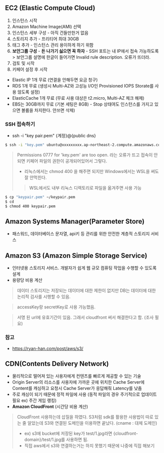 ## EC2 (Elastic Compute Cloud)
  1. 인스턴스 시작
  2. Amazon Machine Image(AMI) 선택
  3. 인스턴스 세부 구성
    - 아직 건들만한거 없음
  4. 스토리지 추가
    - 프리티어 최대 30GB
  5. 태그 추가
    - 인스턴스 관리 용이하게 하기 위함
  6. **보안그룹 구성**
    - **돈 나가기 싫으면 꼭 하자**
    - SSH 포트는 내 IP에서 접속 가능하도록
    > 보안그룹 설명에 한글이 들어가면 Invalid rule description. 오류가 뜨더라.
  7. 검토 및 시작
  8. 키페어 설정 후 시작
  
  
- Elastic IP 1개 무료 (연결을 안해두면 요금 청구)
- RDS 1개 무료 (생성시 Multi-AZ와 고성능 I/O인 Provisioned IOPS Storate를 사용 않도록 설정)
- ElasticCache 1개 무료 (무료 사용 대상은 t2.micro, Multi-AZ 체크 해제)
- EBS는 30GB까지 무료 (기본 세팅은 8GB) - Stop 상태여도 인스턴스를 가지고 있으면 볼륨을 차지한다. 안쓰면 삭제)

### SSH 접속하기
  - ssh -i "key pair.pem" {계정}@{public dns}
  ```bash
  $ ssh -i "key.pem" ubuntu@xxxxxxxxx.ap-northeast-2.compute.amazonaws.com
  ```
  > Permissions 0777 for 'key.pem' are too open. 라는 오류가 뜨고 접속이 안되면 키페어 파일의 권한이 공개되어있어서 그렇다.
  > - 리눅스에서는 chmod 400 을 해주면 되지만 Windows에서는 WSL을 써도 잘 안먹힌다. 
  > > WSL에서도 내부 리눅스 디렉토리로 파일을 옮겨주면 사용 가능
  ```bash
  $ cp "keypair.pem" ~/keypair.pem
  $ cd
  $ chmod 400 keypair.pem
  ```
  
  
## Amazon Systems Manager(Parameter Store)
- 패스워드, 데이터베이스 문자열, api키 등 관리를 위한 안전한 계층적 스토리지 서비스


## Amazon S3 (Amazon Simple Storage Service)
- 인터넷용 스토리지 서비스. 개발자가 쉽게 웹 규모 컴퓨팅 작업을 수행할 수 있도록 설계
- 용량당 비용 계산
> 데이터 스토리지는 저장되는 데이터에 대한 제한이 없지만 DB는 데이터에 대한 논리적 검사를 시행할 수 있음.

> accessKey랑 secretKey로 사용 가능했음.

> 서명 된 url에 유효기간이 있음. 그래서 cloudfront 써서 해결한다고 함. (조사 필요)

### 참고 
- https://ryan-han.com/post/aws/s3/

## CDN(Contents Delivery Network)
- 물리적으로 떨어져 있는 사용자에게 컨텐츠를 빠르게 제공할 수 있는 기술
- Origin Server의 리소스를 사용자에 가까운 곳에 위치한 Cache Server에 Content를 캐싱하고 요청시 Cache Server가 응답해줘 Latency를 낮춤
- 주로 캐싱이 되기 때문에 정적 파일에 사용 (동적 파일의 경우 주기적으로 업데이트 필요 ex) 주간 게임 랭킹)
- **Amazon CloudFront** (시간당 비용 계산)

> CloudFront 사용하는데 삽질을 하였다. S3처럼 sdk를 활용한 사용법이 따로 있는 줄 알았는데 S3와 연결된 도메인을 이용하면 끝났다. (cname : 대체 도메인)
> - ex) s3에 bucket에 저장된 key가 test/1.jpg라면 {cloudfront-domain}/test/1.jpg를 사용하면 됨.
> - 직접 aws에서 s3와 연결하는거는 하지 못했기 때문에 나중에 직접 해보기
